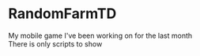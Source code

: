 # RandomFarmTD
 My mobile game I've been working on for the last month <br />
 There is only scripts to show
